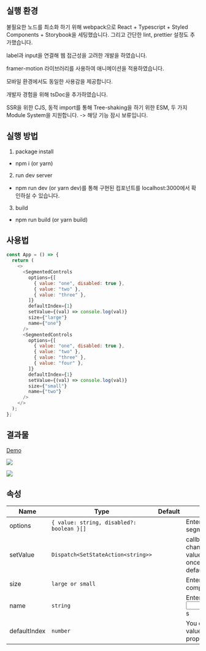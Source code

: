 ## 실행 환경

불필요한 노드를 최소화 하기 위해 webpack으로 React + Typescript + Styled Components + Storybook을 세팅했습니다. 그리고 간단한 lint, prettier 설정도 추가했습니다.

label과 input을 연결해 웹 접근성을 고려한 개발을 하였습니다.

framer-motion 라이브러리를 사용하여 애니메이션을 적용하였습니다.

모바일 환경에서도 동일한 사용감을 제공합니다.

개발자 경험을 위해 tsDoc을 추가하였습니다.

SSR을 위한 CJS, 동적 import를 통해 Tree-shaking을 하기 위한 ESM, 두 가지 Module System을 지원합니다. -> 해당 기능 잠시 보류입니다. 
## 실행 방법

1. package install

- npm i (or yarn)

2. run dev server

- npm run dev (or yarn dev)를 통해 구현된 컴포넌트를 localhost:3000에서 확인하실 수 있습니다.

3. build

- npm run build (or yarn build)

## 사용법

```js
const App = () => {
  return (
    <>
      <SegmentedControls
        options={[
          { value: "one", disabled: true },
          { value: "two" },
          { value: "three" },
        ]}
        defaultIndex={1}
        setValue={(val) => console.log(val)}
        size={"large"}
        name={"one"}
      />
      <SegmentedControls
        options={[
          { value: "one", disabled: true },
          { value: "two" },
          { value: "three" },
          { value: "four" },
        ]}
        defaultIndex={1}
        setValue={(val) => console.log(val)}
        size={"small"}
        name={"two"}
      />
    </>
  );
};
```

## 결과물

[Demo](https://63a6e1c767126194e2a4a9aa-cbgjyhyetq.chromatic.com/?path=/story/segmentedcontrols--three-segments)

![](https://velog.velcdn.com/images/dusdjeks/post/69213a67-6062-4c34-bacf-756526c61826/image.gif)

![](https://velog.velcdn.com/images/dusdjeks/post/7e340608-a6ea-4693-9e85-d08f76883e54/image.gif)

## 속성

| Name         | Type                                      | Default | Description                                                                                               |
| ------------ | ----------------------------------------- | ------- | --------------------------------------------------------------------------------------------------------- |
| options      | `{ value: string, disabled?: boolean }[]` |         | Enter the label of segments                                                                               |
| setValue     | `Dispatch<SetStateAction<string>>`        |         | callback on input change, passed the value string. Called once initially with the default value on mount. |
| size         | `large or small`                          |         | Enter the size of component you want                                                                      |
| name         | `string`                                  |         | Enter name of the radio <input>s                                                                          |
| defaultIndex | `number`                                  |         | You could set default value through this property                                                         |
